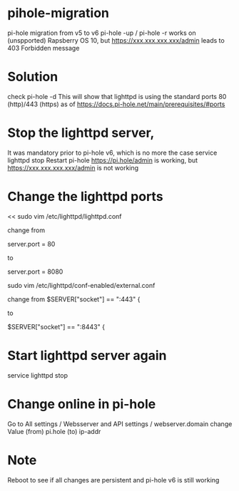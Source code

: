 # pihole-migration
pi-hole migration from v5 to v6
pi-hole -up / pi-hole -r works on (unspported) Rapsberry OS 10, but https://xxx.xxx.xxx.xxx/admin leads to 403 Forbidden message

# Solution
check pi-hole -d
This will show that lighttpd is using the standard ports 80 (http)/443 (https) as of 
https://docs.pi-hole.net/main/prerequisites/#ports

# Stop the lighttpd server, 
It was mandatory prior to pi-hole v6, which is no more the case
service lighttpd stop
Restart pi-hole
https://pi.hole/admin is working, but https://xxx.xxx.xxx.xxx/admin is not working

# Change the lighttpd ports
<<
sudo vim /etc/lighttpd/lighttpd.conf 

change from

server.port = 80 

to 

server.port = 8080

sudo vim /etc/lighttpd/conf-enabled/external.conf

change from 
$SERVER["socket"] == ":443" {

to

$SERVER["socket"] == ":8443" {
>>

# Start lighttpd server again
service lighttpd stop

# Change online in pi-hole 
Go to All settings / Websserver and API settings / webserver.domain
change Value (from) pi.hole (to) ip-addr

# Note
Reboot to see if all changes are persistent and pi-hole v6 is still working
